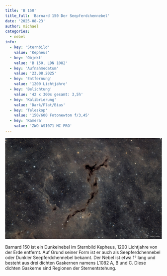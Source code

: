 ```yaml
---
title: 'B 150'
title_full: 'Barnard 150 Der Seepferdchennebel'
date: '2025-08-23'
author: michael
categories:
  - nebel
info:
  - key: 'Sternbild'
    value: 'Kepheus'
  - key: 'Objekt'
    value: 'B 150, LDN 1082'
  - key: 'Aufnahmedatum'
    value: '23.08.2025'
  - key: 'Entfernung'
    value: '1200 Lichtjahre' 
  - key: 'Belichtung'
    value: '42 x 300s gesamt: 3,5h'
  - key: 'Kalibrierung'
    value: 'Dark/Flat/Bias'
  - key: 'Teleskop'
    value: '150/600 Fotonewton f/3,45'
  - key: 'Kamera'
    value: 'ZWO ASI071 MC PRO'
---
```


![B-150](header.jpg 'B150')

Barnard 150 ist ein Dunkelnebel im Sternbild Kepheus, 1200 Lichtjahre von der Erde entfernt.
Auf Grund seiner Form ist er auch als Seepferdchennebel oder Dunkler Seepferdchennebel bekannt.
Der Nebel ist etwa 1° lang und besteht aus drei dichten Gaskernen namens L1082 A, B und C.
Diese dichten Gaskerne sind Regionen der Sternentstehung. 
